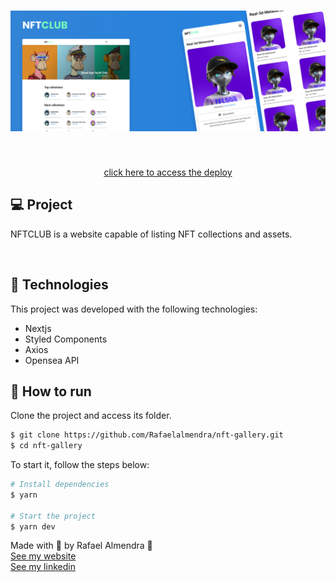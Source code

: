 <h1 align="center">
    <img alt="NftClub" src="github/mockup.svg" />
</h1>

<br>

<p align="center">
  <a href="https://nft-gallery-iota.vercel.app/" target="_blank">
    click here to access the deploy
  </a>
</p>

## 💻 Project

NFTCLUB is a website capable of listing NFT collections and assets.

<br>

## 🧪 Technologies

This project was developed with the following technologies:

- Nextjs
- Styled Components
- Axios
- Opensea API

## 🚀 How to run

Clone the project and access its folder.

```bash
$ git clone https://github.com/Rafaelalmendra/nft-gallery.git
$ cd nft-gallery
```

To start it, follow the steps below:
```bash
# Install dependencies
$ yarn

# Start the project
$ yarn dev
```

Made with 💜 by Rafael Almendra 👋 
<br />
[See my website](https://rafaelalmendra.com)
<br />
[See my linkedin](https://www.linkedin.com/in/rafaelalmendradev/)
